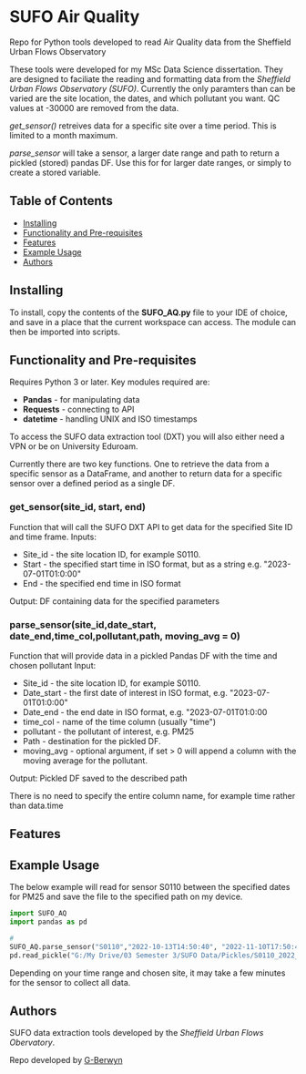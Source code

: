 # SUFO Air Quality
 Repo for Python tools developed to read Air Quality data from the Sheffield Urban Flows Observatory

These tools were developed for my MSc Data Science dissertation. They are designed to faciliate the reading and formatting data from the *Sheffield Urban Flows Observatory (SUFO)*. Currently the only paramters than can be varied are the site location, the dates, and which pollutant you want. QC values at -30000 are removed from the data.

*get_sensor()* retreives data for a specific site over a time period. This is limited to a month maximum.

*parse_sensor* will take a sensor, a larger date range and path to return a pickled (stored) pandas DF. Use this for for larger date ranges, or simply to create a stored variable.

## Table of Contents
- [Installing](#Installing)
- [Functionality and Pre-requisites](#Functionality-and-Pre-requisites)
- [Features](#Features)
- [Example Usage](#Example-Usage)
- [Authors](#Authors)
  
## Installing
To install, copy the contents of the **SUFO_AQ.py** file to your IDE of choice, and save in a place that the current workspace can access. The module can then be imported into scripts.

## Functionality and Pre-requisites

Requires Python 3 or later. Key modules required are:
- **Pandas** - for manipulating data
- **Requests** - connecting to API
- **datetime** - handling UNIX and ISO timestamps

To access the SUFO data extraction tool (DXT) you will also either need a VPN or be on University Eduroam.

Currently there are two key functions. One to retrieve the data from a specific sensor as a DataFrame, and another to return data for a specific sensor over a defined period as a single DF.

### **get_sensor(site_id, start, end)** 
Function that will call the SUFO DXT API to get data for the specified Site ID and time frame.
Inputs:
-  Site_id - the site location ID, for example  S0110.
-  Start - the specified start time in ISO format, but as a string e.g. "2023-07-01T01:0:00"
-  End - the specified end time in ISO format

Output: DF containing data for the specified parameters

### **parse_sensor(site_id,date_start, date_end,time_col,pollutant,path, moving_avg = 0)**
Function that will provide data in a pickled Pandas DF with the time and chosen pollutant
Input:
- Site_id - the site location ID, for example  S0110.
- Date_start - the first date of interest in ISO format, e.g. "2023-07-01T01:0:00"
- Date_end - the end date in ISO format, e.g. "2023-07-01T01:0:00
- time_col - name of the time column (usually "time")
- pollutant - the pollutant of interest, e.g. PM25
- Path - destination for the pickled DF.
- moving_avg - optional argument, if set > 0 will append a column with the moving average for the pollutant.

Output: Pickled DF saved to the described path

There is no need to specify the entire column name, for example time rather than data.time


## Features

## Example Usage

The below example will read for sensor S0110 between the specified dates for PM25 and save the file to the specified path on my device.

```python
import SUFO_AQ
import pandas as pd

#
SUFO_AQ.parse_sensor("S0110","2022-10-13T14:50:40", "2022-11-10T17:50:40","time","PM25","G:/My Drive/03 Semester 3/SUFO Data/Pickles/")
pd.read_pickle("G:/My Drive/03 Semester 3/SUFO Data/Pickles/S0110_2022_10_13")

```
Depending on your time range and chosen site, it may take a few minutes for the sensor to collect all data.

## Authors
SUFO data extraction tools developed by the *Sheffield Urban Flows Obervatory*.

Repo developed by [G-Berwyn](https://github.com/G-Berwyn)
